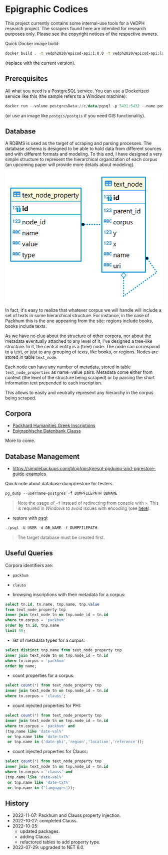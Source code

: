 # Epigraphic Codices

This project currently contains some internal-use tools for a VeDPH research project. The scrapers found here are intended for research purposes only. Please see the copyright notices of the respective owners.

Quick Docker image build:

```bash
docker build . -t vedph2020/epicod-api:1.0.0 -t vedph2020/epicod-api:latest
```

(replace with the current version).

## Prerequisites

All what you need is a PostgreSQL service. You can use a Dockerized service like this (the sample refers to a Windows machine):

```ps1
docker run --volume postgresData://c/data/pgsql -p 5432:5432 --name postgres -e POSTGRES_PASSWORD=postgres -d postgres
```

(or use an image like `postgis/postgis` if you need GIS functionality).

## Database

A RDBMS is used as the target of scraping and parsing processes. The database schema is designed to be able to hold data from different sources and with different formats and modeling. To this end, I have designed a very simple structure to represent the hierarchical organization of each corpus (an upcoming paper will provide more details about modeling).

![schema](./docs/img/schema.png)

In fact, it's easy to realize that whatever corpus we will handle will include a set of texts in some hierarchical structure. For instance, in the case of Packhum this is the one appearing from the site: regions include books, books include texts.

As we have no clue about the structure of other corpora, nor about the metadata eventually attached to any level of it, I've designed a tree-like structure. In it, the central entity is a (tree) node. The node can correspond to a text, or just to any grouping of texts, like books, or regions. Nodes are stored in table `text_node`.

Each node can have any number of metadata, stored in table `text_node_properties` as name=value pairs. Metadata come either from context (the level of the structure being scraped) or by parsing the short information text prepended to each inscription.

This allows to easily and neutrally represent any hierarchy in the corpus being scraped.

## Corpora

- [Packhard Humanities Greek Inscriptions](./docs/packhum.md)
- [Epigraphische Datenbank Clauss](./docs/clauss.md)

More to come.

## Database Management

- <https://simplebackups.com/blog/postgresql-pgdump-and-pgrestore-guide-examples>

Quick note about database dump/restore for testers.

```ps1
pg_dump --username=postgres -f DUMPFILEPATH DBNAME
```

>Note the usage of `-f` instead of redirecting from console with `>`. This is required in *Windows* to avoid issues with encoding (see [here](https://dba.stackexchange.com/questions/281119/postgresql-pg-dump-e-encoding-option-not-working)).

- restore with [psql](https://www.postgresql.org/docs/current/app-psql.html):

```ps1
./psql -U USER -d DB_NAME -f DUMPFILEPATH
```

>The target database must be created first.

## Useful Queries

Corpora identifiers are:

- `packhum`
- `clauss`

- browsing inscriptions with their metadata for a corpus:

```sql
select tn.id, tn.name, tnp.name, tnp.value
from text_node_property tnp
inner join text_node tn on tnp.node_id = tn.id
where tn.corpus = 'packhum'
order by tn.id, tnp.name
limit 50;
```

- list of metadata types for a corpus:

```sql
select distinct tnp.name from text_node_property tnp 
inner join text_node tn on tnp.node_id = tn.id 
where tn.corpus = 'packhum'
order by name;
```

- count properties for a corpus:

```sql
select count(*) from text_node_property tnp 
inner join text_node tn on tnp.node_id = tn.id 
where tn.corpus = 'clauss';
```

- count injected properties for PHI:

```sql
select count(*) from text_node_property tnp 
inner join text_node tn on tnp.node_id = tn.id 
where tn.corpus = 'packhum' and
(tnp.name like 'date-val%' 
 or tnp.name like 'date-txt%'
 or tnp.name in ('date-phi','region','location','reference'));
```

- count injected properties for Clauss:

```sql
select count(*) from text_node_property tnp 
inner join text_node tn on tnp.node_id = tn.id 
where tn.corpus = 'clauss' and
(tnp.name like 'date-val%' 
 or tnp.name like 'date-txt%'
 or tnp.name in ('languages'));
```

## History

- 2022-11-07: Packhum and Clauss property injection.
- 2022-10-27: completed Clauss.
- 2022-10-25:
  - updated packages.
  - adding Clauss.
  - refactored tables to add property type.
- 2022-07-29: upgraded to NET 6.0.
